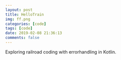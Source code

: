 ```yaml
---
layout: post
title: HelloTrain
img: ff.png
categories: [code]
tags: [code]
date: 2019-02-08 21:36:13
comments: false
---
```

Exploring railroad coding with errorhandling in Kotlin.

[code]: https://github.com/maiatoday/HelloTrain
